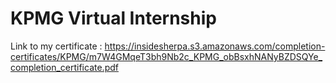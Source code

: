 # KPMG Virtual Internship

Link to my certificate : https://insidesherpa.s3.amazonaws.com/completion-certificates/KPMG/m7W4GMqeT3bh9Nb2c_KPMG_obBsxhNANyBZDSQYe_completion_certificate.pdf

